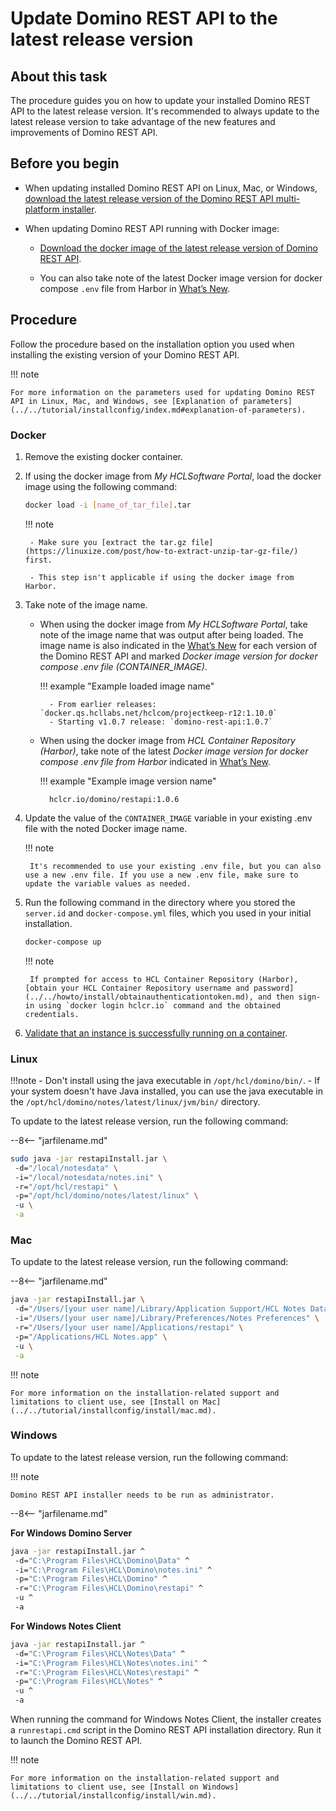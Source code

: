# Update Domino REST API to the latest release version

## About this task

The procedure guides you on how to update your installed Domino REST API to the latest release version. It's recommended to always update to the latest release version to take advantage of the new features and improvements of Domino REST API.

## Before you begin

- When updating installed Domino REST API on Linux, Mac, or Windows, [download the latest release version of the Domino REST API multi-platform installer](../../tutorial/installconfig/install/downloaddrapi.md).

- When updating Domino REST API running with Docker image:

    - [Download the docker image of the latest release version of Domino REST API](../../tutorial/installconfig/install/downloaddrapi.md).

    - You can also take note of the latest Docker image version for docker compose `.env` file from Harbor in [What’s New](../../whatsnew/index.md).

## Procedure

Follow the procedure based on the installation option you used when installing the existing version of your Domino REST API.

!!! note

    For more information on the parameters used for updating Domino REST API in Linux, Mac, and Windows, see [Explanation of parameters](../../tutorial/installconfig/index.md#explanation-of-parameters).

### Docker

1. Remove the existing docker container.
2. If using the docker image from *My HCLSoftware Portal*, load the docker image using the following command: 

    ```bash
	docker load -i [name_of_tar_file].tar
    ```

    !!! note

        - Make sure you [extract the tar.gz file](https://linuxize.com/post/how-to-extract-unzip-tar-gz-file/) first.

        - This step isn't applicable if using the docker image from Harbor. 

3. Take note of the image name.

    - When using the docker image from *My HCLSoftware Portal*, take note of the image name that was output after being loaded. The image name is also indicated in the [What’s New](../../whatsnew/index.md) for each version of the Domino REST API and marked *Docker image version for docker compose .env file (CONTAINER_IMAGE)*.

        !!! example "Example loaded image name"

            - From earlier releases: `docker.qs.hcllabs.net/hclcom/projectkeep-r12:1.10.0`
            - Starting v1.0.7 release: `domino-rest-api:1.0.7`

    - When using the docker image from *HCL Container Repository (Harbor)*, take note of the latest *Docker image version for docker compose .env file from Harbor* indicated in [What’s New](../../whatsnew/index.md).

        !!! example "Example image version name"

            hclcr.io/domino/restapi:1.0.6 

4. Update the value of the `CONTAINER_IMAGE` variable in your existing .env file with the noted Docker image name.

    !!! note

        It's recommended to use your existing .env file, but you can also use a new .env file. If you use a new .env file, make sure to update the variable values as needed. 

5. Run the following command in the directory where you stored the `server.id` and `docker-compose.yml` files, which you used in your initial installation.

    ```bash
    docker-compose up
    ```

    !!! note

        If prompted for access to HCL Container Repository (Harbor), [obtain your HCL Container Repository username and password](../../howto/install/obtainauthenticationtoken.md), and then sign-in using `docker login hclcr.io` command and the obtained credentials. 

6. [Validate that an instance is successfully running on a container](../../tutorial/installconfig/install/docker.md#validation).

<!--### Helm

1. Run the following to recreate the temporary directory to download the helm charts and make it the current directory:

    **Command**:
    ```
    mkdir ~/<new directory name>
    cd ~/<new directory name>
    ```

    **Example**:

    ```
    mkdir ~/drapi108
    cd ~/drapi108
    ```
    In the example above, you create a new directory *drapi108* that will contain the new helm charts. Creating the new directory allows you to differentiate and compare the helm charts from different Domino REST API release versions.

2. Configure Helm to pull from HCL Container Repository.

    You will need your email and authentication token used with the HCL Container Repository.

    1. Run the following command to check if *hclcr* is already defined:

        ```
        helm repo list
        ```

    2. If *hclcr* is already defined, proceed to **Download Domino REST Helm chart** step. Otherwise, run the following command to set up Helm.

        ```
        helm repo add hclcr https://hclcr.io/chartrepo/domino --username <your hclcr username> --password <your hclcr password>
        ```

        Example
        ```
        helm repo add hclcr https://hclcr.io/chartrepo/domino --username user.name@example.com --password xx3ds2w
        ```

3. Download Domino REST API Helm chart.

    1. Run the following command to make sure that the chart information for the repositories is up-to-date.

        ```
        helm repo update
        ```

    2. Run the following command to download the chart:

        ```
        helm pull hclcr/restapi
        ```

        The file drapi-1.n.n.tgz is downloaded, wherein 1.n.n represents the version number such as 1.0.7.

    3. Run the following commands to unpack the chart and make the DRAPI directory your current directory:

        ```
        tar -xzvf drapi-1.n.n.tgz
        cd drapi
        ```

        !!!note
            The Domino REST API chart name has a version string in the filename. The helm pull command will pull down the latest version of the charts. Ensure your tar command uses the correct matching file names.

4. Update the `values.yaml` file of the target upgrade version with custom settings you want to apply from the `values.yaml` file of your current installation.

5. Within the directory containing the new Domino REST API charts, run the following command:

    ```
    helm upgrade domino . -f values.yaml
    ```

    This upgrades the program executables and reuses the existing databases and all the configuration stored on /local/notesdata within the Domino container.

6. Run the following command to wait for the Domino pod to be running and in the ready state:

    ```
    kubectl get pods -o wide -w
    ```
-->
### Linux

!!!note
    - Don't install using the java executable in `/opt/hcl/domino/bin/`. 
    - If your system doesn't have Java installed, you can use the java executable in the `/opt/hcl/domino/notes/latest/linux/jvm/bin/` directory.

To update to the latest release version, run the following command:

--8<-- "jarfilename.md"

```bash
sudo java -jar restapiInstall.jar \ 
 -d="/local/notesdata" \ 
 -i="/local/notesdata/notes.ini" \ 
 -r="/opt/hcl/restapi" \ 
 -p="/opt/hcl/domino/notes/latest/linux" \ 
 -u \
 -a
```

### Mac

To update to the latest release version, run the following command:

--8<-- "jarfilename.md"

```bash
java -jar restapiInstall.jar \ 
 -d="/Users/[your user name]/Library/Application Support/HCL Notes Data" \ 
 -i="/Users/[your user name]/Library/Preferences/Notes Preferences" \ 
 -r="/Users/[your user name]/Applications/restapi" \ 
 -p="/Applications/HCL Notes.app" \ 
 -u \
 -a
```

!!! note

    For more information on the installation-related support and limitations to client use, see [Install on Mac](../../tutorial/installconfig/install/mac.md).


### Windows

To update to the latest release version, run the following command:

!!! note

    Domino REST API installer needs to be run as administrator.


--8<-- "jarfilename.md"

**For Windows Domino Server**

```bash
java -jar restapiInstall.jar ^ 
 -d="C:\Program Files\HCL\Domino\Data" ^ 
 -i="C:\Program Files\HCL\Domino\notes.ini" ^ 
 -p="C:\Program Files\HCL\Domino" ^ 
 -r="C:\Program Files\HCL\Domino\restapi" ^ 
 -u ^
 -a
```

**For Windows Notes Client**

```bash
java -jar restapiInstall.jar ^
 -d="C:\Program Files\HCL\Notes\Data" ^
 -i="C:\Program Files\HCL\Notes\notes.ini" ^
 -r="C:\Program Files\HCL\Notes\restapi" ^
 -p="C:\Program Files\HCL\Notes" ^
 -u ^
 -a
```

When running the command for Windows Notes Client, the installer creates a `runrestapi.cmd` script in the Domino REST API installation directory. Run it to launch the Domino REST API.

!!! note

    For more information on the installation-related support and limitations to client use, see [Install on Windows](../../tutorial/installconfig/install/win.md). 
